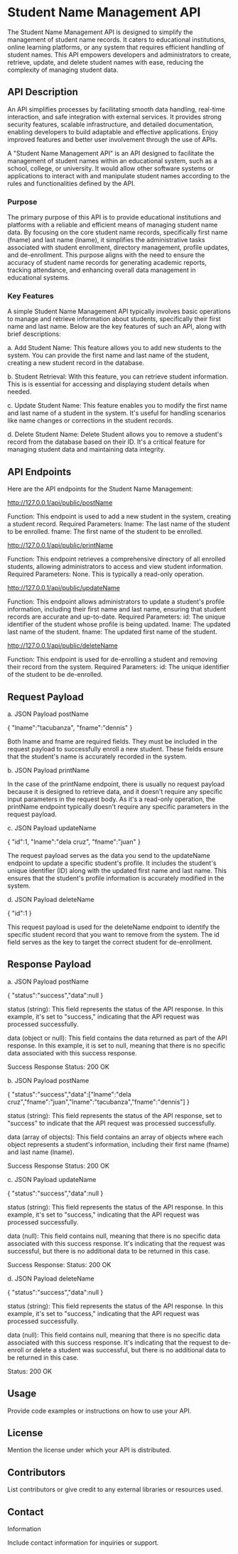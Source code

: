 # Student Name Management API

The Student Name Management API is designed to simplify the management of student name records. It caters to educational institutions, online learning platforms, or any system that requires efficient handling of student names. This API empowers developers and administrators to create, retrieve, update, and delete student names with ease, reducing the complexity of managing student data.

## API Description
An API simplifies processes by facilitating smooth data handling, real-time interaction, and safe integration with external services. It provides strong security features, scalable infrastructure, and detailed documentation, enabling developers to build adaptable and effective applications. Enjoy improved features and better user involvement through the use of APIs.

A "Student Name Management API" is an API designed to facilitate the management of student names within an educational system, such as a school, college, or university. It would allow other software systems or applications to interact with and manipulate student names according to the rules and functionalities defined by the API.

### Purpose
The primary purpose of this API is to provide educational institutions and platforms with a reliable and efficient means of managing student name data. By focusing on the core student name records, specifically first name (fname) and last name (lname), it simplifies the administrative tasks associated with student enrollment, directory management, profile updates, and de-enrollment. This purpose aligns with the need to ensure the accuracy of student name records for generating academic reports, tracking attendance, and enhancing overall data management in educational systems.

### Key Features

A simple Student Name Management API typically involves basic operations to manage and retrieve information about students, specifically their first name and last name. Below are the key features of such an API, along with brief descriptions:

a. Add Student Name: This feature allows you to add new students to the system. You can provide the first name and last name of the student, creating a new student record in the database.

b. Student Retrieval: With this feature, you can retrieve student information. This is is essential for accessing and displaying student details when needed.
  
c. Update Student Name: This feature enables you to modify the first name and last name of a student in the system. It's useful for handling scenarios like name changes or corrections in the student records.

d. Delete Student Name: Delete Student allows you to remove a student's record from the database based on their ID. It's a critical feature for managing student data and maintaining data integrity.
   
## API Endpoints
Here are the API endpoints for the Student Name Management:

http://127.0.0.1/api/public/postName

Function:
  This endpoint is used to add a new student in the system, creating a student record.
Required Parameters:
  lname: The last name of the student to be enrolled.
  fname: The first name of the student to be enrolled.
  
http://127.0.0.1/api/public/printName

Function: 
  This endpoint retrieves a comprehensive directory of all enrolled students, allowing administrators to access and view student information.
Required Parameters: 
  None. This is typically a read-only operation.

http://127.0.0.1/api/public/updateName

Function: 
  This endpoint allows administrators to update a student's profile information, including their first name and last name, ensuring that student records are accurate and up-to-date.
Required Parameters:
  id: The unique identifier of the student whose profile is being updated.
  lname: The updated last name of the student.
  fname: The updated first name of the student.

http://127.0.0.1/api/public/deleteName

Function: 
  This endpoint is used for de-enrolling a student and removing their record from the system.
Required Parameters:
  id: The unique identifier of the student to be de-enrolled.

## Request Payload

a. JSON Payload postName

{
  "lname":"tacubanza",
   "fname":"dennis"
}

Both lname and fname are required fields. They must be included in the request payload to successfully enroll a new student. These fields ensure that the student's name is accurately recorded in the system.

b. JSON Payload printName

In the case of the printName endpoint, there is usually no request payload because it is designed to retrieve data, and it doesn't require any specific input parameters in the request body.  As it's a read-only operation, the printName endpoint typically doesn't require any specific parameters in the request payload. 

c. JSON Payload updateName

{
  "id":1,
  "lname":"dela cruz",
   "fname":"juan"
}

The request payload serves as the data you send to the updateName endpoint to update a specific student's profile. It includes the student's unique identifier (ID) along with the updated first name and last name. This ensures that the student's profile information is accurately modified in the system.

d. JSON Payload deleteName

{
  "id":1
}

This request payload is used for the deleteName endpoint to identify the specific student record that you want to remove from the system. The id field serves as the key to target the correct student for de-enrollment.

## Response Payload

a. JSON Payload postName

{
         "status":"success","data":null
}

status (string): This field represents the status of the API response. In this example, it's set to "success," indicating that the API request was processed successfully.

data (object or null): This field contains the data returned as part of the API response. In this example, it is set to null, meaning that there is no specific data associated with this success response.

Success Response
Status: 200 OK

b. JSON Payload postName

{
         "status":"success","data":["lname":"dela cruz","fname":"juan","lname":"tacubanza","fname":"dennis"]
}

status (string): This field represents the status of the API response, set to "success" to indicate that the API request was processed successfully.

data (array of objects): This field contains an array of objects where each object represents a student's information, including their first name (fname) and last name (lname).

Success Response
Status: 200 OK

c. JSON Payload updateName

{
         "status":"success","data":null
}

status (string): This field represents the status of the API response. In this example, it's set to "success," indicating that the API request was processed successfully.

data (null): This field contains null, meaning that there is no specific data associated with this success response. It's indicating that the request was successful, but there is no additional data to be returned in this case.

Success Response:
Status: 200 OK

d. JSON Payload deleteName

{
         "status":"success","data":null
}

status (string): This field represents the status of the API response. In this example, it's set to "success," indicating that the API request was processed successfully.

data (null): This field contains null, meaning that there is no specific data associated with this success response. It's indicating that the request to de-enroll or delete a student was successful, but there is no additional data to be returned in this case.

Status: 200 OK

## Usage


Provide code examples or instructions on how to use your API.


 


## License


Mention the
license under which your API is distributed.


 


## Contributors


List
contributors or give credit to any external libraries or resources used.


 


## Contact
Information


Include contact
information for inquiries or support.
